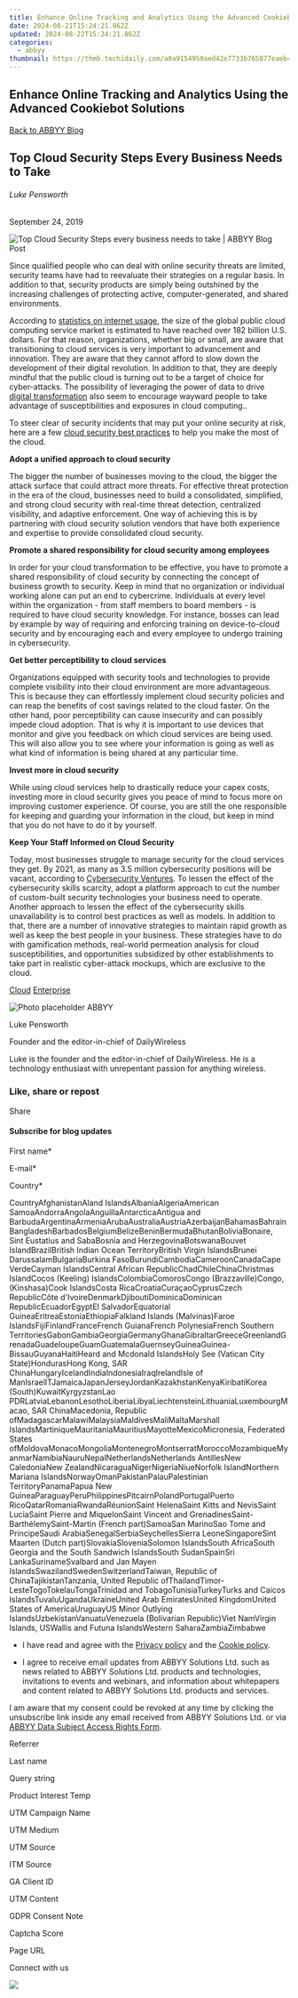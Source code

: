 ```yaml
---
title: Enhance Online Tracking and Analytics Using the Advanced Cookiebot Solutions
date: 2024-08-21T15:24:21.862Z
updated: 2024-08-22T15:24:21.862Z
categories:
  - abbyy
thumbnail: https://thmb.techidaily.com/a0a9154950aed42e7733b765877eaeb4a66b52b52c8c12f95943f09a40bb3819.jpg
---
```


## Enhance Online Tracking and Analytics Using the Advanced Cookiebot Solutions

[Back to ABBYY Blog](https://tools.techidaily.com/abbyy/products/)

## Top Cloud Security Steps Every Business Needs to Take

###### Luke Pensworth

September 24, 2019

![Top Cloud Security Steps every business needs to take | ABBYY Blog Post](https://static4.abbyy.com/abbyycommedia/25378/11063_smm_blog_top-cloud-security-steps-every-business-needs-to-take_blog_934x400.png) 

Since qualified people who can deal with online security threats are limited, security teams have had to reevaluate their strategies on a regular basis. In addition to that, security products are simply being outshined by the increasing challenges of protecting active, computer-generated, and shared environments.

According to [statistics on internet usage](https://www.dailywireless.org/internet/usage-statistics/), the size of the global public cloud computing service market is estimated to have reached over 182 billion U.S. dollars. For that reason, organizations, whether big or small, are aware that transitioning to cloud services is very important to advancement and innovation. They are aware that they cannot afford to slow down the development of their digital revolution. In addition to that, they are deeply mindful that the public cloud is turning out to be a target of choice for cyber-attacks. The possibility of leveraging the power of data to drive [digital transformation](https://abbyy.cloud/) also seem to encourage wayward people to take advantage of susceptibilities and exposures in cloud computing..

To steer clear of security incidents that may put your online security at risk, here are a few [cloud security best practices](https://www.forbes.com/sites/forbestechcouncil/2019/03/08/the-top-five-cybersecurity-strategies-for-cloud/#13057a6f54b1) to help you make the most of the cloud.

**Adopt a unified approach to cloud security**

The bigger the number of businesses moving to the cloud, the bigger the attack surface that could attract more threats. For effective threat protection in the era of the cloud, businesses need to build a consolidated, simplified, and strong cloud security with real-time threat detection, centralized visibility, and adaptive enforcement. One way of achieving this is by partnering with cloud security solution vendors that have both experience and expertise to provide consolidated cloud security.

**Promote a shared responsibility for cloud security among employees**

In order for your cloud transformation to be effective, you have to promote a shared responsibility of cloud security by connecting the concept of business growth to security. Keep in mind that no organization or individual working alone can put an end to cybercrime. Individuals at every level within the organization - from staff members to board members - is required to have cloud security knowledge. For instance, bosses can lead by example by way of requiring and enforcing training on device-to-cloud security and by encouraging each and every employee to undergo training in cybersecurity.

**Get better perceptibility to cloud services**

Organizations equipped with security tools and technologies to provide complete visibility into their cloud environment are more advantageous. This is because they can effortlessly implement cloud security policies and can reap the benefits of cost savings related to the cloud faster. On the other hand, poor perceptibility can cause insecurity and can possibly impede cloud adoption. That is why it is important to use devices that monitor and give you feedback on which cloud services are being used. This will also allow you to see where your information is going as well as what kind of information is being shared at any particular time.

**Invest more in cloud security**

While using cloud services help to drastically reduce your capex costs, investing more in cloud security gives you peace of mind to focus more on improving customer experience. Of course, you are still the one responsible for keeping and guarding your information in the cloud, but keep in mind that you do not have to do it by yourself.

**Keep Your Staff Informed on Cloud Security**

Today, most businesses struggle to manage security for the cloud services they get. By 2021, as many as 3.5 million cybersecurity positions will be vacant, according to [Cybersecurity Ventures](https://cybersecurityventures.com/jobs/). To lessen the effect of the cybersecurity skills scarcity, adopt a platform approach to cut the number of custom-built security technologies your business need to operate. Another approach to lessen the effect of the cybersecurity skills unavailability is to control best practices as well as models. In addition to that, there are a number of innovative strategies to maintain rapid growth as well as keep the best people in your business. These strategies have to do with gamification methods, real-world permeation analysis for cloud susceptibilities, and opportunities subsidized by other establishments to take part in realistic cyber-attack mockups, which are exclusive to the cloud.

[Cloud](https://tools.techidaily.com/abbyy/products/) [Enterprise](https://tools.techidaily.com/abbyy/products/) 

![Photo placeholder ABBYY](https://static1.abbyy.com/abbyycommedia/25632/02-nophoto-99x99.png)

Luke Pensworth

Founder and the editor-in-chief of DailyWireless

Luke is the founder and the editor-in-chief of DailyWireless. He is a technology enthusiast with unrepentant passion for anything wireless.

### Like, share or repost

Share 

#### Subscribe for blog updates

First name\*

E-mail\*

Сountry\*

СountryAfghanistanAland IslandsAlbaniaAlgeriaAmerican SamoaAndorraAngolaAnguillaAntarcticaAntigua and BarbudaArgentinaArmeniaArubaAustraliaAustriaAzerbaijanBahamasBahrainBangladeshBarbadosBelgiumBelizeBeninBermudaBhutanBoliviaBonaire, Sint Eustatius and SabaBosnia and HerzegovinaBotswanaBouvet IslandBrazilBritish Indian Ocean TerritoryBritish Virgin IslandsBrunei DarussalamBulgariaBurkina FasoBurundiCambodiaCameroonCanadaCape VerdeCayman IslandsCentral African RepublicChadChileChinaChristmas IslandCocos (Keeling) IslandsColombiaComorosCongo (Brazzaville)Congo, (Kinshasa)Cook IslandsCosta RicaCroatiaCuraçaoCyprusCzech RepublicCôte d'IvoireDenmarkDjiboutiDominicaDominican RepublicEcuadorEgyptEl SalvadorEquatorial GuineaEritreaEstoniaEthiopiaFalkland Islands (Malvinas)Faroe IslandsFijiFinlandFranceFrench GuianaFrench PolynesiaFrench Southern TerritoriesGabonGambiaGeorgiaGermanyGhanaGibraltarGreeceGreenlandGrenadaGuadeloupeGuamGuatemalaGuernseyGuineaGuinea-BissauGuyanaHaitiHeard and Mcdonald IslandsHoly See (Vatican City State)HondurasHong Kong, SAR ChinaHungaryIcelandIndiaIndonesiaIraqIrelandIsle of ManIsraelITJamaicaJapanJerseyJordanKazakhstanKenyaKiribatiKorea (South)KuwaitKyrgyzstanLao PDRLatviaLebanonLesothoLiberiaLibyaLiechtensteinLithuaniaLuxembourgMacao, SAR ChinaMacedonia, Republic ofMadagascarMalawiMalaysiaMaldivesMaliMaltaMarshall IslandsMartiniqueMauritaniaMauritiusMayotteMexicoMicronesia, Federated States ofMoldovaMonacoMongoliaMontenegroMontserratMoroccoMozambiqueMyanmarNamibiaNauruNepalNetherlandsNetherlands AntillesNew CaledoniaNew ZealandNicaraguaNigerNigeriaNiueNorfolk IslandNorthern Mariana IslandsNorwayOmanPakistanPalauPalestinian TerritoryPanamaPapua New GuineaParaguayPeruPhilippinesPitcairnPolandPortugalPuerto RicoQatarRomaniaRwandaRéunionSaint HelenaSaint Kitts and NevisSaint LuciaSaint Pierre and MiquelonSaint Vincent and GrenadinesSaint-BarthélemySaint-Martin (French part)SamoaSan MarinoSao Tome and PrincipeSaudi ArabiaSenegalSerbiaSeychellesSierra LeoneSingaporeSint Maarten (Dutch part)SlovakiaSloveniaSolomon IslandsSouth AfricaSouth Georgia and the South Sandwich IslandsSouth SudanSpainSri LankaSurinameSvalbard and Jan Mayen IslandsSwazilandSwedenSwitzerlandTaiwan, Republic of ChinaTajikistanTanzania, United Republic ofThailandTimor-LesteTogoTokelauTongaTrinidad and TobagoTunisiaTurkeyTurks and Caicos IslandsTuvaluUgandaUkraineUnited Arab EmiratesUnited KingdomUnited States of AmericaUruguayUS Minor Outlying IslandsUzbekistanVanuatuVenezuela (Bolivarian Republic)Viet NamVirgin Islands, USWallis and Futuna IslandsWestern SaharaZambiaZimbabwe

* I have read and agree with the [Privacy policy](https://tools.techidaily.com/abbyy/products/) and the [Cookie policy](https://tools.techidaily.com/abbyy/products/).

* I agree to receive email updates from ABBYY Solutions Ltd. such as news related to ABBYY Solutions Ltd. products and technologies, invitations to events and webinars, and information about whitepapers and content related to ABBYY Solutions Ltd. products and services.  
    
I am aware that my consent could be revoked at any time by clicking the unsubscribe link inside any email received from ABBYY Solutions Ltd. or via [ABBYY Data Subject Access Rights Form](https://tools.techidaily.com/abbyy/products/).

Referrer

Last name

Query string

Product Interest Temp

UTM Campaign Name

UTM Medium

UTM Source

ITM Source

GA Client ID

UTM Content

GDPR Consent Note

Captcha Score

Page URL

Connect with us

<ins class="adsbygoogle"
     style="display:block"
     data-ad-format="autorelaxed"
     data-ad-client="ca-pub-7571918770474297"
     data-ad-slot="1223367746"></ins>



<ins class="adsbygoogle"
     style="display:block"
     data-ad-client="ca-pub-7571918770474297"
     data-ad-slot="8358498916"
     data-ad-format="auto"
     data-full-width-responsive="true"></ins>

<!-- affiliate ads begin -->
<a href="https://shop.systoolsgroup.com/affiliate.php?ACCOUNT=SYSTOOBY&AFFILIATE=108875&PATH=https%3A%2F%2Fwww.systoolsgroup.com%3FAFFILIATE%3D108875%26RESOURCE%3DSysTools%2BSQL%2BRecovery"><img src="https://www.systoolsgroup.com/box/sql-recovery.png" border="0"></a>
<!-- affiliate ads end -->